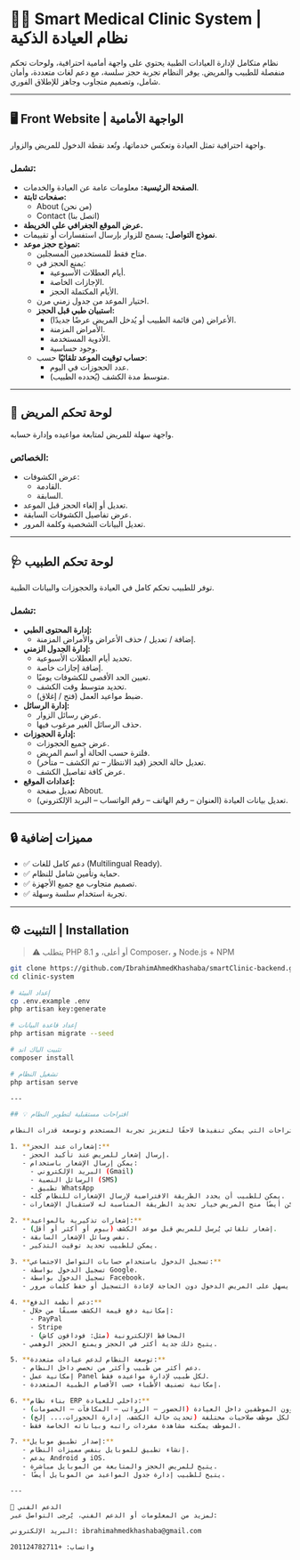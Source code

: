 # 👨‍⚕️ Smart Medical Clinic System | نظام العيادة الذكية

نظام متكامل لإدارة العيادات الطبية يحتوي على واجهة أمامية احترافية، ولوحات تحكم منفصلة للطبيب والمريض. يوفر النظام تجربة حجز سلسة، مع دعم لغات متعددة، وأمان شامل، وتصميم متجاوب وجاهز للإطلاق الفوري.

---

## 🖥️ Front Website | الواجهة الأمامية

واجهة احترافية تمثل العيادة وتعكس خدماتها، وتُعد نقطة الدخول للمريض والزوار.

### تشمل:
- **الصفحة الرئيسية:** معلومات عامة عن العيادة والخدمات.
- **صفحات ثابتة:** 
  - About (من نحن)
  - Contact (اتصل بنا)
- **عرض الموقع الجغرافي على الخريطة.**
- **نموذج التواصل:** يسمح للزوار بإرسال استفسارات أو تقييمات.
- **نموذج حجز موعد:**
  - متاح فقط للمستخدمين المسجلين.
  - يمنع الحجز في:
    - أيام العطلات الأسبوعية.
    - الإجازات الخاصة.
    - الأيام المكتملة الحجز.
  - اختيار الموعد من جدول زمني مرن.
  - **استبيان طبي قبل الحجز:**
    - الأعراض (من قائمة الطبيب أو يُدخل المريض عرضًا جديدًا).
    - الأمراض المزمنة.
    - الأدوية المستخدمة.
    - وجود حساسية.
  - **حساب توقيت الموعد تلقائيًا** حسب:
    - عدد الحجوزات في اليوم.
    - متوسط مدة الكشف (يُحدده الطبيب).

---

## 👤 لوحة تحكم المريض

واجهة سهلة للمريض لمتابعة مواعيده وإدارة حسابه.

### الخصائص:
- عرض الكشوفات:
  - القادمة.
  - السابقة.
- تعديل أو إلغاء الحجز قبل الموعد.
- عرض تفاصيل الكشوفات السابقة.
- تعديل البيانات الشخصية وكلمة المرور.

---

## 🩺 لوحة تحكم الطبيب

توفر للطبيب تحكم كامل في العيادة والحجوزات والبيانات الطبية.

### تشمل:
- **إدارة المحتوى الطبي:**
  - إضافة / تعديل / حذف الأعراض والأمراض المزمنة.
- **إدارة الجدول الزمني:**
  - تحديد أيام العطلات الأسبوعية.
  - إضافة إجازات خاصة.
  - تعيين الحد الأقصى للكشوفات يوميًا.
  - تحديد متوسط وقت الكشف.
  - ضبط مواعيد العمل (فتح / إغلاق).
- **إدارة الرسائل:**
  - عرض رسائل الزوار.
  - حذف الرسائل الغير مرغوب فيها.
- **إدارة الحجوزات:**
  - عرض جميع الحجوزات.
  - فلترة حسب الحالة أو اسم المريض.
  - تعديل حالة الحجز (قيد الانتظار – تم الكشف – متأخر).
  - عرض كافة تفاصيل الكشف.
- **إعدادات الموقع:**
  - تعديل صفحة About.
  - تعديل بيانات العيادة (العنوان – رقم الهاتف – رقم الواتساب – البريد الإلكتروني).

---

## 🔒 مميزات إضافية

- ✅ دعم كامل للغات (Multilingual Ready).
- ✅ حماية وتأمين شامل للنظام.
- ✅ تصميم متجاوب مع جميع الأجهزة.
- ✅ تجربة استخدام سلسة وسهلة.

---

## ⚙️ التثبيت | Installation

> ⚠️ يتطلب PHP 8.1 أو أعلى، و Composer، و Node.js + NPM

```bash
git clone https://github.com/IbrahimAhmedKhashaba/smartClinic-backend.git
cd clinic-system

# إعداد البيئة
cp .env.example .env
php artisan key:generate

# إعداد قاعدة البيانات
php artisan migrate --seed

# تثبيت الباك اند
composer install

# تشغيل النظام
php artisan serve

---

## 💡 اقتراحات مستقبلية لتطوير النظام

فيما يلي بعض الاقتراحات التي يمكن تنفيذها لاحقًا لتعزيز تجربة المستخدم وتوسعة قدرات النظام:

1. **إشعارات عند الحجز:**
   - إرسال إشعار للمريض عند تأكيد الحجز.
   - يمكن إرسال الإشعار باستخدام:
     - البريد الإلكتروني (Gmail)
     - الرسائل النصية (SMS)
     - تطبيق WhatsApp
   - يمكن للطبيب أن يحدد الطريقة الافتراضية لإرسال الإشعارات للنظام كله.
   - يمكن أيضًا منح المريض خيار تحديد الطريقة المناسبة له لاستقبال الإشعارات.

2. **إشعارات تذكيرية بالمواعيد:**
   - إشعار تلقائي يُرسل للمريض قبل موعد الكشف (بيوم أو أكثر أو أقل).
   - نفس وسائل الإشعار السابقة.
   - يمكن للطبيب تحديد توقيت التذكير.

3. **تسجيل الدخول باستخدام حسابات التواصل الاجتماعي:**
   - تسجيل الدخول بواسطة Google.
   - تسجيل الدخول بواسطة Facebook.
   - يسهل على المريض الدخول دون الحاجة لإعادة التسجيل أو حفظ كلمات مرور.

4. **دعم أنظمة الدفع:**
   - إمكانية دفع قيمة الكشف مسبقًا من خلال:
     - PayPal
     - Stripe
     - المحافظ الإلكترونية (مثل: فودافون كاش)
   - يتيح ذلك جدية أكثر في الحجز ويمنع الحجز الوهمي.

5. **توسعة النظام لدعم عيادات متعددة:**
   - دعم أكثر من طبيب وأكثر من تخصص داخل النظام.
   - إمكانية عمل Panel لكل طبيب لإدارة مواعيده فقط.
   - إمكانية تصنيف الأطباء حسب الأقسام الطبية المتعددة.

6. **بناء نظام ERP داخلي للعيادة:**
   - إدارة شؤون الموظفين داخل العيادة (الحضور – الرواتب – المكافآت – الخصومات).
   - لكل موظف صلاحيات مختلفة (تحديث حالة الكشف، إدارة الحجوزات،... إلخ).
   - الموظف يمكنه مشاهدة مفردات راتبه وبياناته الخاصة فقط.

7. **إصدار تطبيق موبايل:**
   - إنشاء تطبيق للموبايل بنفس مميزات النظام.
   - يدعم Android و iOS.
   - يتيح للمريض الحجز والمتابعة من الموبايل مباشرة.
   - يتيح للطبيب إدارة جدول المواعيد من الموبايل أيضًا.

---

📩 الدعم الفني
لمزيد من المعلومات أو الدعم الفني، يُرجى التواصل عبر:

البريد الإلكتروني: ibrahimahmedkhashaba@gmail.com

واتساب: +201124782711
